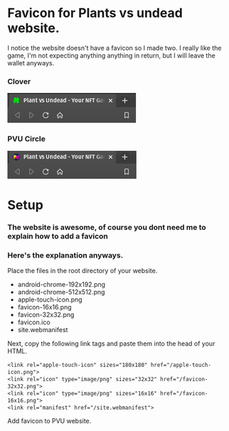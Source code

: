 # Favicon for Plants vs undead website.
I notice the website doesn't have a favicon so I made two. 
I really like the game, I'm not expecting anything anything in return, but I will leave the wallet anyways.


### Clover
![clover](assets/pvuclover.png)
### PVU Circle
![circle](assets/pvucircle.png)


# Setup
### The website is awesome, of course you dont need me to explain how to add a favicon
### Here's the explanation anyways.


Place the files in the root directory of your website.

- android-chrome-192x192.png
- android-chrome-512x512.png
- apple-touch-icon.png
- favicon-16x16.png
- favicon-32x32.png
- favicon.ico
- site.webmanifest


Next, copy the following link tags and paste them into the head of your HTML.

```
<link rel="apple-touch-icon" sizes="180x180" href="/apple-touch-icon.png">
<link rel="icon" type="image/png" sizes="32x32" href="/favicon-32x32.png">
<link rel="icon" type="image/png" sizes="16x16" href="/favicon-16x16.png">
<link rel="manifest" href="/site.webmanifest">
```

Add favicon to PVU website.
